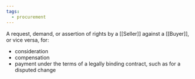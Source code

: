 ```yaml
---
tags:
  - procurement
---
```

A request, demand, or assertion of rights by a [[Seller]] against a [[Buyer]], or vice versa, for:
- consideration
- compensation
- payment under the terms of a legally binding contract, such as for a disputed change